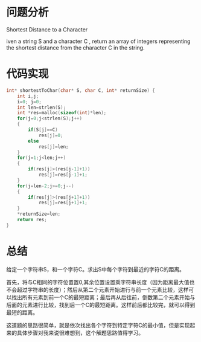 # 问题分析

Shortest Distance to a Character

iven a string  S   and a character  C , return an array of integers representing the shortest distance from the character  C  in the string.

# 代码实现

```c
int* shortestToChar(char* S, char C, int* returnSize) {
    int i,j;
    i=0; j=0;
    int len=strlen(S);
    int *res=malloc(sizeof(int)*len);
    for(j=0;j<strlen(S);j++)
    {
        if(S[j]==C)
            res[j]=0;
        else
            res[j]=len;
    }
    for(j=1;j<len;j++)
    {
        if(res[j]>(res[j-1]+1))
            res[j]=res[j-1]+1;
    }
    for(j=len-2;j>=0;j--)
    {
        if(res[j]>(res[j+1]+1))
            res[j]=res[j+1]+1;
    }
    *returnSize=len;
    return res; 
}
```

# 总结

给定一个字符串S，和一个字符C。求出S中每个字符到最近的字符C的距离。

首先，将与C相同的字符位置置0,其余位置设置乘字符串长度（因为距离最大值也不会超过字符串的长度）；然后从第二个元素开始进行与前一个元素比较，这样可以找出所有元素到前一个C的最短距离；最后再从后往前，倒数第二个元素开始与后面的元素进行比较，找到后一个C的最短距离。这样前后都比较完，就可以得到最短的距离。

这道题的思路很简单，就是依次找出各个字符到特定字符C的最小值，但是实现起来的具体步骤对我来说很难想到，这个解题思路值得学习。